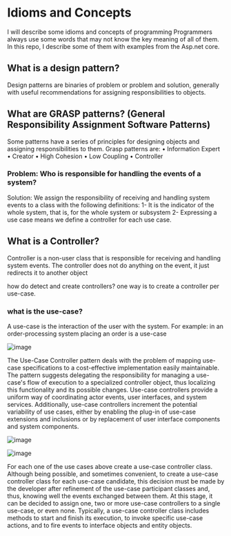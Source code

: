 # Idioms and Concepts
I will describe some idioms and concepts of programming
Programmers always use some words that may not know the key meaning of all of them. In this repo, I describe some of them with examples from the Asp.net core.

## What is a design pattern?
Design patterns are binaries of problem or problem and solution, generally with useful recommendations for assigning responsibilities to objects.

## What are GRASP patterns? (General Responsibility Assignment Software Patterns)
Some patterns have a series of principles for designing objects and assigning responsibilities to them.
Grasp patterns are:
• Information Expert
• Creator
• High Cohesion
• Low Coupling
• Controller

### Problem: Who is responsible for handling the events of a system?
Solution: We assign the responsibility of receiving and handling system events to a class with the following definitions:
1- It is the indicator of the whole system, that is, for the whole system or subsystem
2- Expressing a use case means we define a controller for each use case.

## What is a Controller?
Controller is a non-user class that is responsible for receiving and handling system events.
The controller does not do anything on the event, it just redirects it to another object

how do detect and create controllers?
one way is to create a controller per use-case.

### what is the use-case?
A use-case is the interaction of the user with the system. For example: in an order-processing system placing an order is a use-case

![image](https://github.com/user-attachments/assets/1488adf2-62cd-402a-8952-abd7adf744e7)

The Use-Case Controller pattern deals with the problem of mapping use-case specifications to a cost-effective implementation easily maintainable. The
pattern suggests delegating the responsibility for managing a use-case's flow of execution to a specialized controller object, thus localizing this functionality
and its possible changes. Use-case controllers provide a uniform way of coordinating actor events, user interfaces, and system services. Additionally,
use-case controllers increment the potential variability of use cases, either by enabling the plug-in of use-case extensions and inclusions or by replacement
of user interface components and system components.

![image](https://github.com/user-attachments/assets/6326806b-a4e2-4fef-a140-ddae4d3498e1)


![image](https://github.com/user-attachments/assets/ada16d8c-90e2-4c85-94c2-cf50291f6515)


For each one of the use cases above create a use-case controller class. Although being possible, and sometimes convenient, to
create a use-case controller class for each use-case candidate, this decision must be made by the developer after refinement of
the use-case participant classes and, thus, knowing well the events exchanged between them. At this stage, it can be decided
to assign one, two or more use-case controllers to a single use-case, or even none. Typically, a use-case controller class
includes methods to start and finish its execution, to invoke specific use-case actions, and to fire events to interface objects
and entity objects.



